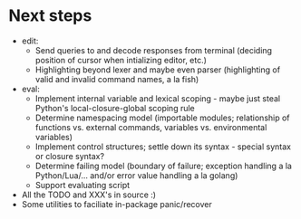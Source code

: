 # Next steps

* edit:
    - Send queries to and decode responses from terminal (deciding position of
      cursor when intializing editor, etc.)
    - Highlighting beyond lexer and maybe even parser (highlighting of valid
      and invalid command names, a la fish)
* eval:
    - Implement internal variable and lexical scoping - maybe just steal
      Python's local-closure-global scoping rule
    - Determine namespacing model (importable modules; relationship of
      functions vs. external commands, variables vs. environmental variables)
    - Implement control structures; settle down its syntax - special syntax or
      closure syntax?
    - Determine failing model (boundary of failure; exception handling a la
      Python/Lua/...  and/or error value handling a la golang)
    - Support evaluating script
* All the TODO and XXX's in source :)
* Some utilities to faciliate in-package panic/recover
